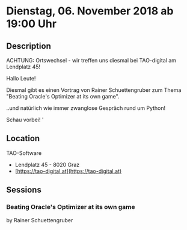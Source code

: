 # Dienstag, 06. November 2018 ab 19:00 Uhr

## Description

ACHTUNG: Ortswechsel - wir treffen uns diesmal bei TAO-digital am Lendplatz 45!

Hallo Leute!

Diesmal gibt es einen Vortrag von Rainer Schuettengruber zum Thema
"Beating Oracle's Optimizer at its own game".

..und natürlich wie immer zwanglose Gespräch rund um Python!

Schau vorbei!
'

## Location

TAO-Software

- Lendplatz 45 - 8020 Graz
- [https://tao-digital.at](https://tao-digital.at)

## Sessions

### Beating Oracle's Optimizer at its own game

by Rainer Schuettengruber

